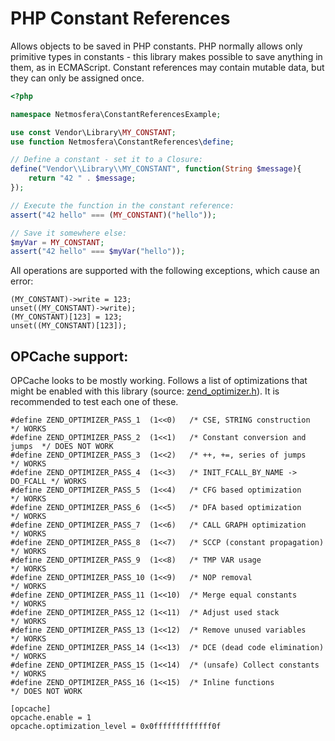 # PHP Constant References

Allows objects to be saved in PHP constants. PHP normally allows only primitive types
in constants - this library makes possible to save anything in them, as in ECMAScript.
Constant references may contain mutable data, but they can only be assigned once.

```php
<?php

namespace Netmosfera\ConstantReferencesExample;

use const Vendor\Library\MY_CONSTANT;
use function Netmosfera\ConstantReferences\define;

// Define a constant - set it to a Closure:
define("Vendor\\Library\\MY_CONSTANT", function(String $message){
    return "42 " . $message;
});

// Execute the function in the constant reference:
assert("42 hello" === (MY_CONSTANT)("hello"));

// Save it somewhere else:
$myVar = MY_CONSTANT;
assert("42 hello" === $myVar("hello"));
```

All operations are supported with the following exceptions, which cause an error:

```
(MY_CONSTANT)->write = 123;
unset((MY_CONSTANT)->write);
(MY_CONSTANT)[123] = 123;
unset((MY_CONSTANT)[123]);
```

## OPCache support:

OPCache looks to be mostly working. Follows a list of optimizations that might be enabled
with this library (source:
[zend_optimizer.h](https://lxr.room11.org/xref/php-src%40master/ext/opcache/Optimizer/zend_optimizer.h)).
It is recommended to test each one of these.

```
#define ZEND_OPTIMIZER_PASS_1  (1<<0)   /* CSE, STRING construction       */ WORKS
#define ZEND_OPTIMIZER_PASS_2  (1<<1)   /* Constant conversion and jumps  */ DOES NOT WORK
#define ZEND_OPTIMIZER_PASS_3  (1<<2)   /* ++, +=, series of jumps        */ WORKS
#define ZEND_OPTIMIZER_PASS_4  (1<<3)   /* INIT_FCALL_BY_NAME -> DO_FCALL */ WORKS
#define ZEND_OPTIMIZER_PASS_5  (1<<4)   /* CFG based optimization         */ WORKS
#define ZEND_OPTIMIZER_PASS_6  (1<<5)   /* DFA based optimization         */ WORKS
#define ZEND_OPTIMIZER_PASS_7  (1<<6)   /* CALL GRAPH optimization        */ WORKS
#define ZEND_OPTIMIZER_PASS_8  (1<<7)   /* SCCP (constant propagation)    */ WORKS
#define ZEND_OPTIMIZER_PASS_9  (1<<8)   /* TMP VAR usage                  */ WORKS
#define ZEND_OPTIMIZER_PASS_10 (1<<9)   /* NOP removal                    */ WORKS
#define ZEND_OPTIMIZER_PASS_11 (1<<10)  /* Merge equal constants          */ WORKS
#define ZEND_OPTIMIZER_PASS_12 (1<<11)  /* Adjust used stack              */ WORKS
#define ZEND_OPTIMIZER_PASS_13 (1<<12)  /* Remove unused variables        */ WORKS
#define ZEND_OPTIMIZER_PASS_14 (1<<13)  /* DCE (dead code elimination)    */ WORKS
#define ZEND_OPTIMIZER_PASS_15 (1<<14)  /* (unsafe) Collect constants     */ WORKS
#define ZEND_OPTIMIZER_PASS_16 (1<<15)  /* Inline functions               */ DOES NOT WORK
```

```
[opcache]
opcache.enable = 1
opcache.optimization_level = 0x0fffffffffffff0f
```
